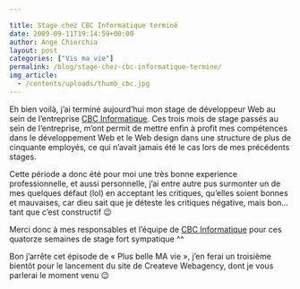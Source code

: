 ```yaml
---

title: Stage chez CBC Informatique terminé
date: 2009-09-11T19:14:59+00:00
author: Ange Chierchia
layout: post
categories: ["Vis ma vie"]
permalink: /blog/stage-chez-cbc-informatique-termine/
img_article:
  - /contents/uploads/thumb_cbc.jpg
---
```

Eh bien voilà, j&rsquo;ai terminé aujourd&rsquo;hui mon stage de développeur Web au sein de l&rsquo;entreprise [CBC Informatique](http://www.cbc.lu/shop/ "CBC Informatique Shop online"). Ces trois mois de stage passés au sein de l&rsquo;entreprise, m&rsquo;ont permit de mettre enfin à profit mes compétences dans le développement Web et le Web design dans une structure de plus de cinquante employés, ce qui n&rsquo;avait jamais été le cas lors de mes précédents stages.<!--more-->

Cette période a donc été pour moi une très bonne experience professionnelle, et aussi personnelle, j&rsquo;ai entre autre pus surmonter un de mes quelques défaut (lol) en acceptant les critiques, qu&rsquo;elles soient bonnes et mauvaises, car dieu sait que je déteste les critiques négative, mais bon&#8230; tant que c&rsquo;est constructif 😉

Merci donc à mes responsables et l&rsquo;équipe de [CBC Informatique](http://www.cbc.lu/shop/ "CBC Informatique Shop online") pour ces quatorze semaines de stage fort sympatique ^^

Bon j&rsquo;arrête cet épisode de &laquo;&nbsp;Plus belle MA vie&nbsp;&raquo;, j&rsquo;en ferai un troisième bientôt pour le lancement du site de Createve Webagency, dont je vous parlerai le moment venu 😉